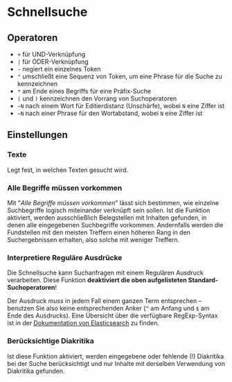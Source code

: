 # Schnellsuche

## Operatoren

- `+` für UND-Verknüpfung
- `|` für ODER-Verknüpfung
- `-` negiert ein einzelnes Token
- `"` umschließt eine Sequenz von Token, um eine Phrase für die Suche zu kennzeichnen
- `*` am Ende eines Begriffs für eine Präfix-Suche
- `(` und `)` kennzeichnen den Vorrang von Suchoperatoren
- `~N` nach einem Wort für Editierdistanz (Unschärfe), wobei `N` eine Ziffer ist
- `~N` nach einer Phrase für den Wortabstand, wobei `N` eine Ziffer ist

## Einstellungen

### Texte
Legt fest, in welchen Texten gesucht wird.

### Alle Begriffe müssen vorkommen
Mit "_Alle Begriffe müssen vorkommen_" lässt sich bestimmen, wie einzelne Suchbegriffe logisch miteinander verknüpft sein sollen. Ist die Funktion aktiviert, werden ausschließlich Belegstellen mit Inhalten gefunden, in denen alle eingegebenen Suchbegriffe vorkommen. Andernfalls werden die Fundstellen mit den meisten Treffern einen höheren Rang in den Suchergebnissen erhalten, also solche mit weniger Treffern.

### Interpretiere Reguläre Ausdrücke
Die Schnellsuche kann Suchanfragen mit einem Regulären Ausdruck verarbeiten. Diese Funktion **deaktiviert die oben aufgelisteten Standard-Suchoperatoren**!

Der Ausdruck _muss_ in jedem Fall einem ganzen Term entsprechen – benutzen Sie also keine entsprechenden Anker (`^` am Anfang und `$` am Ende des Ausdrucks). Eine Übersicht über die verfügbare RegExp-Syntax ist in der [Dokumentation von Elasticsearch](https://www.elastic.co/guide/en/elasticsearch/reference/current/regexp-syntax.html) zu finden.

### Berücksichtige Diakritika
Ist diese Funktion aktiviert, werden eingegebene oder fehlende (!) Diakritika bei der Suche berücksichtigt und nur Inhalte mit derselben Verwendung von Diakritika gefunden.
